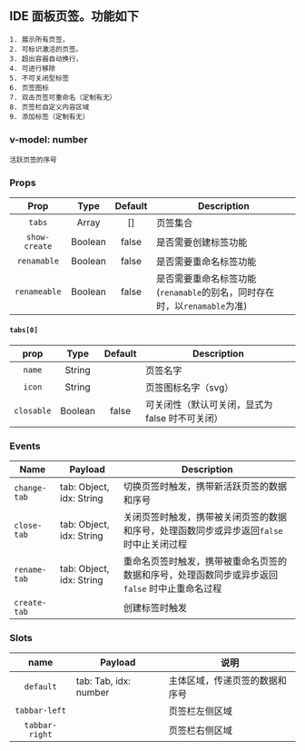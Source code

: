 ## IDE 面板页签。功能如下
    1. 展示所有页签，
    2. 可标识激活的页签。
    3. 超出容器自动换行，
    4. 可进行移除
    5. 不可关闭型标签
    6. 页签图标
    7. 双击页签可重命名（定制有无）
    8. 页签栏自定义内容区域
    9. 添加标签（定制有无）
 
### v-model: number
    活跃页签的序号
    
### Props
 | Prop | Type | Default | Description |
 | :----: | :----: | :----: | --- |
 | `tabs` | Array | [] | 页签集合 |
 | `show-create` | Boolean | false | 是否需要创建标签功能 |
 | `renamable` | Boolean | false | 是否需要重命名标签功能 |
 | `renameable` | Boolean | false | 是否需要重命名标签功能(`renamable`的别名，同时存在时，以`renamable`为准) |
 
#### `tabs[0]`
| prop |Type | Default | Description |
| :----: | :----: | :----: | --- |
| `name` | String |  | 页签名字 |   
| `icon` | String |  | 页签图标名字（svg） |   
| `closable` | Boolean | false | 可关闭性（默认可关闭，显式为 false 时不可关闭） |   

### Events
| Name | Payload | Description |
|---|---|---|
| `change-tab` | tab: Object, idx: String | 切换页签时触发，携带新活跃页签的数据和序号 |
| `close-tab` | tab: Object, idx: String | 关闭页签时触发，携带被关闭页签的数据和序号，处理函数同步或异步返回`false`时中止关闭过程 |
| `rename-tab` | tab: Object, idx: String | 重命名页签时触发，携带被重命名页签的数据和序号，处理函数同步或异步返回`false` 时中止重命名过程 |
| `create-tab` |  | 创建标签时触发 |

### Slots
| name | Payload |说明 |
|:----: | ---| --- |
| `default` | tab: Tab, idx: number | 主体区域，传递页签的数据和序号 |
| `tabbar-left` | | 页签栏左侧区域 |
| `tabbar-right` | | 页签栏右侧区域 |
